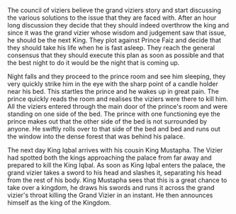 The council of viziers believe the grand viziers story and start discussing the various solutions to the issue that they are faced with. After an hour long discussion they decide that they should indeed overthrow the king and since it was the grand vizier whose wisdom and judgement saw that issue, he should be the next King. They plot against Prince Faiz and decide that they should take his life when he is fast asleep. They reach the general consensus that they should execute this plan as soon as possible and that the best night to do it would be the night that is coming up.

Night falls and they proceed to the prince room and see him sleeping, they very quickly strike him in the eye with the sharp point of a candle holder near his bed. This startles the prince and he wakes up in great pain. The prince quickly reads the room and realises the viziers were there to kill him. All the viziers entered through the main door of the prince's room and were standing on one side of the bed. The prince with one functioning eye the prince makes out that the other side of the bed is not surrounded by anyone. He swiftly rolls over to that side of the bed and bed and runs out the window into the dense forest that was behind his palace.

The next day King Iqbal arrives with his cousin King Mustapha. The Vizier had spotted both the kings approaching the palace from far away and prepared to kill the King Iqbal. As soon as King Iqbal enters the palace, the grand vizier takes a sword to his head and slashes it, separating his head from the rest of his body. King Mustapha sees that this is a great chance to take over a kingdom, he draws his swords and runs it across the grand vizier's throat killing the Grand Vizier in an instant. He then announces himself as the king of the Kingdom.

